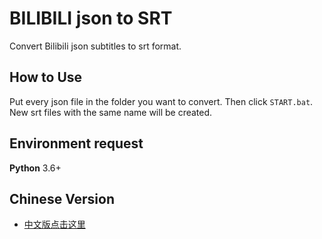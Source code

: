 # BILIBILI json to SRT

Convert Bilibili json subtitles to srt format.

## How to Use
Put every json file in the folder you want to convert. Then click `START.bat`.
New srt files with the same name will be created.

## Environment request
**Python** 3.6+

## Chinese Version 
- [中文版点击这里](ChineseREADME.md)